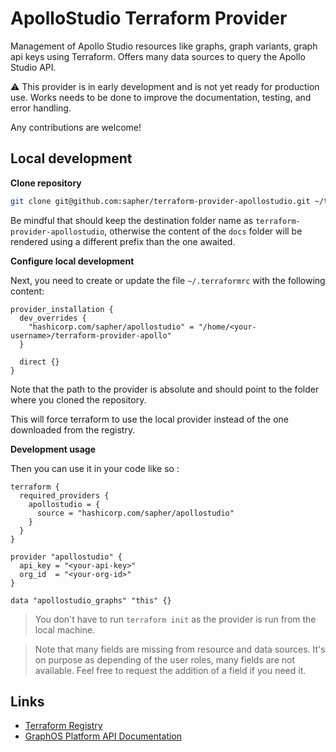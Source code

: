# ApolloStudio Terraform Provider

Management of Apollo Studio resources like graphs, graph variants, graph api keys using Terraform.
Offers many data sources to query the Apollo Studio API.

:warning: This provider is in early development and is not yet ready for production use. Works needs to be done to improve the documentation, testing, and error handling.

Any contributions are welcome!

## Local development

**Clone repository**

```bash
git clone git@github.com:sapher/terraform-provider-apollostudio.git ~/terraform-provider-apollostudio
```

Be mindful that should keep the destination folder name as `terraform-provider-apollostudio`, otherwise the content of the `docs` folder will be rendered using a different prefix than the one awaited.

**Configure local development**

Next, you need to create or update the file `~/.terraformrc` with the following content:

```hcl
provider_installation {
  dev_overrides {
    "hashicorp.com/sapher/apollostudio" = "/home/<your-username>/terraform-provider-apollo"
  }

  direct {}
}
```

Note that the path to the provider is absolute and should point to the folder where you cloned the repository.

This will force terraform to use the local provider instead of the one downloaded from the registry.

**Development usage**

Then you can use it in your code like so :

```hcl
terraform {
  required_providers {
    apollostudio = {
      source = "hashicorp.com/sapher/apollostudio"
    }
  }
}

provider "apollostudio" {
  api_key = "<your-api-key>"
  org_id  = "<your-org-id>"
}

data "apollostudio_graphs" "this" {}
```

> You don't have to run `terraform init` as the provider is run from the local machine.

> Note that many fields are missing from resource and data sources. It's on purpose as depending of the user roles, many fields are not available. Feel free to request the addition of a field if you need it.

## Links

- [Terraform Registry](https://registry.terraform.io/providers/sapher/apollostudio/latest)
- [GraphOS Platform API Documentation](https://www.apollographql.com/docs/graphos/platform-api/)
